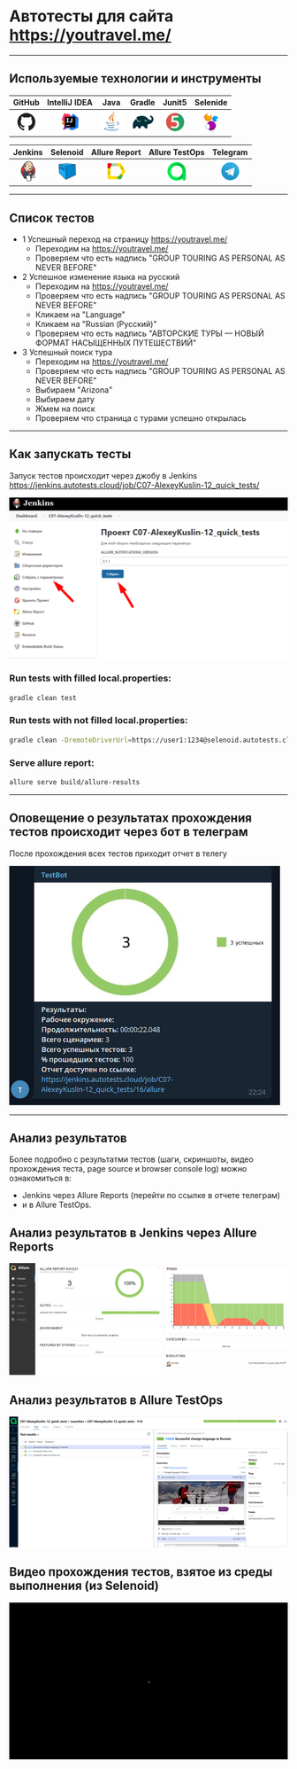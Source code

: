 # Автотесты для сайта https://youtravel.me/
___
## Используемые технологии и инструменты
| GitHub | IntelliJ IDEA | Java | Gradle | Junit5 | Selenide |
|:------:|:----:|:----:|:------:|:------:|:--------:|
| <img src="images/GitHub.svg" width="40" height="40"> | <img src="images/IDEA.svg" width="40" height="40"> | <img src="images/JAVA.svg" width="40" height="40"> | <img src="images/Gradle.svg" width="40" height="40"> | <img src="images/Junit5.svg" width="40" height="40"> | <img src="images/Selenide.svg" width="40" height="40"> |

| Jenkins | Selenoid | Allure Report | Allure TestOps | Telegram |
|:--------:|:-------------:|:---------:|:-------:|:--------:|
| <img src="images/Jenkins.svg" width="40" height="40"> | <img src="images/Selenoid.svg" width="40" height="40"> | <img src="images/Allure Report.svg" width="40" height="40"> | <img src="images/Allure TestOps.svg" width="40" height="40"> | <img src="images/Telegram.svg" width="40" height="40"> |
___

## Список тестов
* 1 Успешный переход на страницу https://youtravel.me/
  * Переходим на https://youtravel.me/
  * Проверяем что есть надпись "GROUP TOURING AS PERSONAL AS NEVER BEFORE"  
* 2 Успешное изменение языка на русский
  * Переходим на https://youtravel.me/
  * Проверяем что есть надпись "GROUP TOURING AS PERSONAL AS NEVER BEFORE"
  * Кликаем на "Language"
  * Кликаем на "Russian (Русский)"  
  * Проверяем что есть надпись "АВТОРСКИЕ ТУРЫ — НОВЫЙ ФОРМАТ НАСЫЩЕННЫХ ПУТЕШЕСТВИЙ"  
* 3 Успешный поиск тура
  * Переходим на https://youtravel.me/
  * Проверяем что есть надпись "GROUP TOURING AS PERSONAL AS NEVER BEFORE"
  * Выбираем "Arizona"
  * Выбираем дату
  * Жмем на поиск
  * Проверяем что страница с турами успешно открылась

---

## Как запускать тесты

Запуск тестов происходит через джобу в Jenkins
https://jenkins.autotests.cloud/job/C07-AlexeyKuslin-12_quick_tests/

![alt "бот в телеграмме"](./images/Jenkins.png "бот в телеграмме")


### Run tests with filled local.properties:

```bash
gradle clean test
```

### Run tests with not filled local.properties:

```bash
gradle clean -DremoteDriverUrl=https://user1:1234@selenoid.autotests.cloud/wd/hub/ -DvideoStorage=https://selenoid.autotests.cloud/video/ -Dthreads=1 test
```

### Serve allure report:

```bash
allure serve build/allure-results
```

---

## Оповещение о результатах прохождения тестов происходит через бот в телеграм

После прохождения всех тестов приходит отчет в телегу

![alt "бот в телеграмме"](./images/telegram.png "бот в телеграмме")

---

## Анализ результатов

Более подробно с результатми тестов (шаги, скриншоты, видео прохождения теста, page source и browser console log) можно ознакомиться в:
* Jenkins через Allure Reports 
(перейти по ссылке в отчете телеграм)
* и в Allure TestOps.

## Анализ результатов в Jenkins через Allure Reports
![alt "Allure Reports"](./images/Allure.png "Allure Reports")
## Анализ результатов в Allure TestOps

![alt "Allure TestOps"](./images/AllureTestOps.png "Allure TestOps")

## Видео прохождения тестов, взятое из среды выполнения (из Selenoid)

![alt "Video from Selenoid"](./images/Selenoid.gif "Video from Selenoid")
